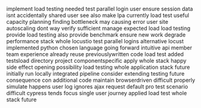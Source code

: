 implement load testing needed test parallel login user ensure session data isnt accidentally shared user see also make lpa currently load test useful capacity planning finding bottleneck may causing error user site autoscaling dont way verify sufficient manage expected load load testing provide load testing also provide benchmark ensure new work degrade performance stack whole locustio test parallel logins alternative locust implemented python chosen language going forward intuitive api member team experience already reuse previouslywritten code load test added testsload directory project componentspecific apply whole stack happy side effect opening possibility load testing whole application stack future initially run locally integrated pipeline consider extending testing future consequence con additional code maintain browserdriven difficult properly simulate happens user log ignores ajax request default pro test scenario difficult cypress tends focus single user journey applied load test whole stack future